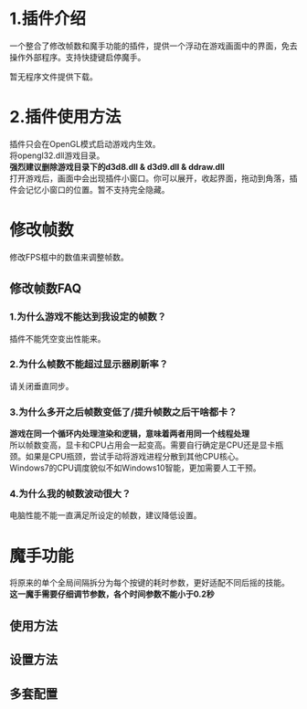 ﻿# 1.插件介绍
一个整合了修改帧数和魔手功能的插件，提供一个浮动在游戏画面中的界面，免去操作外部程序。支持快捷键启停魔手。

暂无程序文件提供下载。

# 2.插件使用方法
插件只会在OpenGL模式启动游戏内生效。</br>
将opengl32.dll游戏目录。</br>
**强烈建议删除游戏目录下的d3d8.dll & d3d9.dll & ddraw.dll**</br>
打开游戏后，画面中会出现插件小窗口。你可以展开，收起界面，拖动到角落，插件会记忆小窗口的位置。暂不支持完全隐藏。

# 修改帧数
修改FPS框中的数值来调整帧数。</br>

## 修改帧数FAQ

### 1.为什么游戏不能达到我设定的帧数？
插件不能凭空变出性能来。

### 2.为什么帧数不能超过显示器刷新率？
请关闭垂直同步。

### 3.为什么多开之后帧数变低了/提升帧数之后干啥都卡？
**游戏在同一个循环内处理渲染和逻辑，意味着两者用同一个线程处理**</br>
所以帧数变高，显卡和CPU占用会一起变高。需要自行确定是CPU还是显卡瓶颈。如果是CPU瓶颈，尝试手动将游戏进程分散到其他CPU核心。</br>
Windows7的CPU调度貌似不如Windows10智能，更加需要人工干预。

### 4.为什么我的帧数波动很大？
电脑性能不能一直满足所设定的帧数，建议降低设置。

# 魔手功能
将原来的单个全局间隔拆分为每个按键的耗时参数，更好适配不同后摇的技能。</br>
**这一魔手需要仔细调节参数，各个时间参数不能小于0.2秒**

## 使用方法

## 设置方法

## 多套配置
